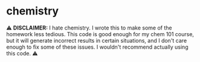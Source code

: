 # chemistry
:warning: **DISCLAIMER:** I hate chemistry. I wrote this to make some of the homework less tedious. This code is good enough for my chem 101 course, but it will generate incorrect results in certain situations, and I don't care enough to fix some of these issues. I wouldn't recommend actually using this code. :warning: 
